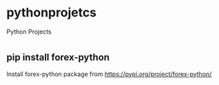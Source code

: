 # pythonprojetcs
Python Projects

# 
## pip install forex-python
Install forex-python package from https://pypi.org/project/forex-python/
